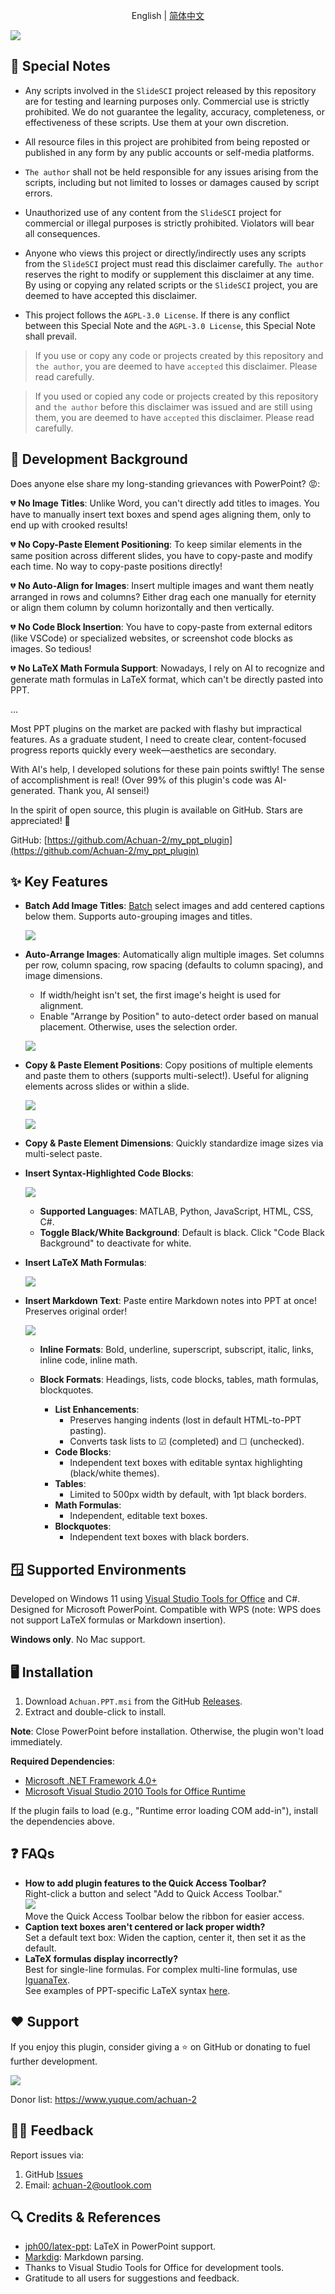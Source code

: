 <div align="center">

English | [简体中文](README.md)

</div>

![](https://fastly.jsdelivr.net/gh/Achuan-2/PicBed/assets/20250117115019-2025-01-17.png)

## 📄 Special Notes

* Any scripts involved in the `SlideSCI` project released by this repository are for testing and learning purposes only. Commercial use is strictly prohibited. We do not guarantee the legality, accuracy, completeness, or effectiveness of these scripts. Use them at your own discretion.

* All resource files in this project are prohibited from being reposted or published in any form by any public accounts or self-media platforms.

* `The author` shall not be held responsible for any issues arising from the scripts, including but not limited to losses or damages caused by script errors.

* Unauthorized use of any content from the `SlideSCI` project for commercial or illegal purposes is strictly prohibited. Violators will bear all consequences.

* Anyone who views this project or directly/indirectly uses any scripts from the `SlideSCI` project must read this disclaimer carefully. `The author` reserves the right to modify or supplement this disclaimer at any time. By using or copying any related scripts or the `SlideSCI` project, you are deemed to have accepted this disclaimer.

* This project follows the `AGPL-3.0 License`. If there is any conflict between this Special Note and the `AGPL-3.0 License`, this Special Note shall prevail.

> If you use or copy any code or projects created by this repository and `the author`, you are deemed to have `accepted` this disclaimer. Please read carefully.

> If you used or copied any code or projects created by this repository and `the author` before this disclaimer was issued and are still using them, you are deemed to have `accepted` this disclaimer. Please read carefully.

## 📝 Development Background

Does anyone else share my long-standing grievances with PowerPoint? 😡:

💔 **No Image Titles**: Unlike Word, you can't directly add titles to images. You have to manually insert text boxes and spend ages aligning them, only to end up with crooked results!

💔 **No Copy-Paste Element Positioning**: To keep similar elements in the same position across different slides, you have to copy-paste and modify each time. No way to copy-paste positions directly!

💔 **No Auto-Align for Images**: Insert multiple images and want them neatly arranged in rows and columns? Either drag each one manually for eternity or align them column by column horizontally and then vertically.

💔 **No Code Block Insertion**: You have to copy-paste from external editors (like VSCode) or specialized websites, or screenshot code blocks as images. So tedious!

💔 **No LaTeX Math Formula Support**: Nowadays, I rely on AI to recognize and generate math formulas in LaTeX format, which can't be directly pasted into PPT.

...

Most PPT plugins on the market are packed with flashy but impractical features. As a graduate student, I need to create clear, content-focused progress reports quickly every week—aesthetics are secondary.

With AI's help, I developed solutions for these pain points swiftly! The sense of accomplishment is real! (Over 99% of this plugin's code was AI-generated. Thank you, AI sensei!)

In the spirit of open source, this plugin is available on GitHub. Stars are appreciated! 🌟

GitHub: [https://github.com/Achuan-2/my_ppt_plugin](https://github.com/Achuan-2/my_ppt_plugin)

## ✨ Key Features

* **Batch Add Image Titles**: <u>Batch</u> select images and add centered captions below them. Supports auto-grouping images and titles.

  ![](https://fastly.jsdelivr.net/gh/Achuan-2/PicBed/assets/20250116004806-2025-01-16.png)
* **Auto-Arrange Images**: Automatically align multiple images. Set columns per row, column spacing, row spacing (defaults to column spacing), and image dimensions.

  * If width/height isn't set, the first image's height is used for alignment.
  * Enable "Arrange by Position" to auto-detect order based on manual placement. Otherwise, uses the selection order.

  ![](https://fastly.jsdelivr.net/gh/Achuan-2/PicBed/assets/20250116004816-2025-01-16.png)
* **Copy & Paste Element Positions**: Copy positions of multiple elements and paste them to others (supports multi-select!). Useful for aligning elements across slides or within a slide.

  ![](https://fastly.jsdelivr.net/gh/Achuan-2/PicBed/assets/复制粘贴位置-2025-01-17.gif)

  ![](https://fastly.jsdelivr.net/gh/Achuan-2/PicBed/assets/复制粘贴位置-2025-01-16.gif)
* **Copy & Paste Element Dimensions**: Quickly standardize image sizes via multi-select paste.
* **Insert Syntax-Highlighted Code Blocks**:

  ![](https://fastly.jsdelivr.net/gh/Achuan-2/PicBed/assets/20250116004856-2025-01-16.png)

  * **Supported Languages**: MATLAB, Python, JavaScript, HTML, CSS, C#.
  * **Toggle Black/White Background**: Default is black. Click "Code Black Background" to deactivate for white.
* **Insert LaTeX Math Formulas**:

  ![](https://fastly.jsdelivr.net/gh/Achuan-2/PicBed/assets/20250116004910-2025-01-16.png)
* **Insert Markdown Text**: Paste entire Markdown notes into PPT at once! Preserves original order!

  ![](https://fastly.jsdelivr.net/gh/Achuan-2/PicBed/assets/20250116004919-2025-01-16.png)

  * **Inline Formats**: Bold, underline, superscript, subscript, italic, links, inline code, inline math.
  * **Block Formats**: Headings, lists, code blocks, tables, math formulas, blockquotes.

    * **List Enhancements**:
      * Preserves hanging indents (lost in default HTML-to-PPT pasting).
      * Converts task lists to ☑ (completed) and ☐ (unchecked).
    * **Code Blocks**:
      * Independent text boxes with editable syntax highlighting (black/white themes).
    * **Tables**:
      * Limited to 500px width by default, with 1pt black borders.
    * **Math Formulas**:
      * Independent, editable text boxes.
    * **Blockquotes**:
      * Independent text boxes with black borders.

## 🪟 Supported Environments

Developed on Windows 11 using [Visual Studio Tools for Office](https://www.visualstudio.com/de/vs/office-tools/) and C#. Designed for Microsoft PowerPoint. Compatible with WPS (note: WPS does not support LaTeX formulas or Markdown insertion).

**Windows only**. No Mac support.

## 🖥️ Installation

1. Download `Achuan.PPT.msi` from the GitHub [Releases](https://github.com/Achuan-2/my_ppt_plugin/releases).
2. Extract and double-click to install.

**Note**: Close PowerPoint before installation. Otherwise, the plugin won't load immediately.

**Required Dependencies**:
- [Microsoft .NET Framework 4.0+](https://www.microsoft.com/zh-cn/download/details.aspx?id=17718)
- [Microsoft Visual Studio 2010 Tools for Office Runtime](https://www.microsoft.com/zh-cn/download/details.aspx?id=105522)

If the plugin fails to load (e.g., "Runtime error loading COM add-in"), install the dependencies above.

## ❓ FAQs

* **How to add plugin features to the Quick Access Toolbar?**  
  Right-click a button and select "Add to Quick Access Toolbar."  
  ![](https://fastly.jsdelivr.net/gh/Achuan-2/PicBed/assets/PixPin_2025-01-16_16-56-07-2025-01-16.png)  
  Move the Quick Access Toolbar below the ribbon for easier access.
* **Caption text boxes aren't centered or lack proper width?**  
  Set a default text box: Widen the caption, center it, then set it as the default.
* **LaTeX formulas display incorrectly?**  
  Best for single-line formulas. For complex multi-line formulas, use [IguanaTex](https://github.com/Jonathan-LeRoux/IguanaTex).  
  See examples of PPT-specific LaTeX syntax [here](https://github.com/Achuan-2/my_ppt_plugin/issues/7).

## ❤️ Support

If you enjoy this plugin, consider giving a ⭐ on GitHub or donating to fuel further development.  

![](https://fastly.jsdelivr.net/gh/Achuan-2/PicBed/assets/20241118182532-2024-11-18.png)

Donor list: https://www.yuque.com/achuan-2

## 👨‍💻 Feedback

Report issues via:
1. GitHub [Issues](https://github.com/Achuan-2/my_ppt_plugin/issues)
2. Email: [achuan-2@outlook.com](mailto:achuan-2@outlook.com)

## 🔍 Credits & References

* [jph00/latex-ppt](https://github.com/jph00/latex-ppt): LaTeX in PowerPoint support.
* [Markdig](https://github.com/xoofx/markdig): Markdown parsing.
* Thanks to Visual Studio Tools for Office for development tools.
* Gratitude to all users for suggestions and feedback.